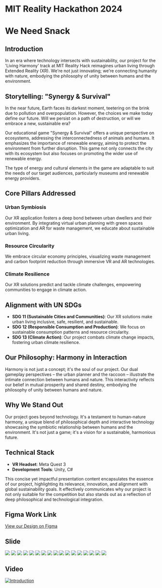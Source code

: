 # MIT Reality Hackathon 2024
# We Need Snack

## Introduction

In an era where technology intersects with sustainability, our project for the 'Living Harmony' track at MIT Reality Hack reimagines urban living through Extended Reality (XR). We're not just innovating; we're connecting humanity with nature, embodying the philosophy of unity between humans and the environment.

## Storytelling: "Synergy & Survival"

In the near future, Earth faces its darkest moment, teetering on the brink due to pollution and overpopulation. However, the choices we make today define our future. Will we persist on a path of destruction, or will we embrace a new, sustainable era?

Our educational game "Synergy & Survival" offers a unique perspective on ecosystems, addressing the interconnectedness of animals and humans. It emphasizes the importance of renewable energy, aiming to protect the environment from further disruption. This game not only connects the city with its ecosystem but also focuses on promoting the wider use of renewable energy.

The type of energy and cultural elements in the game are adaptable to suit the needs of our target audiences, particularly museums and renewable energy providers.

## Core Pillars Addressed

### Urban Symbiosis
Our XR application fosters a deep bond between urban dwellers and their environment. By integrating virtual urban planning with green spaces optimization and AR for waste management, we educate about sustainable urban living.

### Resource Circularity
We embrace circular economy principles, visualizing waste management and carbon footprint reduction through immersive VR and AR technologies.

### Climate Resilience
Our XR solutions predict and tackle climate challenges, empowering communities to engage in climate action.

## Alignment with UN SDGs

- **SDG 11 (Sustainable Cities and Communities)**: Our XR solutions make urban living inclusive, safe, resilient, and sustainable.
- **SDG 12 (Responsible Consumption and Production)**: We focus on sustainable consumption patterns and resource circularity.
- **SDG 13 (Climate Action)**: Our project combats climate change impacts, fostering urban climate resilience.

## Our Philosophy: Harmony in Interaction

Harmony is not just a concept; it's the soul of our project. Our dual gameplay perspectives – the urban planner and the raccoon – illustrate the intimate connection between humans and nature. This interactivity reflects our belief in mutual prosperity and shared destiny, embodying the philosophy of unity between humans and nature.

## Why We Stand Out

Our project goes beyond technology. It's a testament to human-nature harmony, a unique blend of philosophical depth and interactive technology showcasing the symbiotic relationship between humans and the environment. It's not just a game; it's a vision for a sustainable, harmonious future.

## Technical Stack

- **VR Headset**: Meta Quest 3
- **Development Tools**: Unity, C#

This concise yet impactful presentation content encapsulates the essence of our project, highlighting its relevance, innovation, and alignment with global sustainability goals. It effectively communicates why our project is not only suitable for the competition but also stands out as a reflection of deep philosophical and technological integration.

## Figma Work Link

[View our Design on Figma](https://www.figma.com/proto/V0npEYYM4r48UYeCBLhzGj/Reality-Hack?page-id=300%3A48589&type=design&node-id=300-61117&viewport=813%2C426%2C0.03&t=Z56FpQlUdGhRHmZB-1&scaling=min-zoom&starting-point-node-id=300%3A61117&mode=design)

## Slide

![](/Slide/Poster.png)
![](/Slide/RealityHack_0.png)
![](/Slide/RealityHack_1.png)
![](/Slide/RealityHack_2.png)
![](/Slide/RealityHack_3.png)
![](/Slide/RealityHack_4.png)
![](/Slide/RealityHack_5.png)
![](/Slide/RealityHack_6.png)
![](/Slide/RealityHack_7.png)
![](/Slide/RealityHack_8.png)
![](/Slide/RealityHack_9.png)
![](/Slide/RealityHack_10.png)
![](/Slide/RealityHack_11.png)
![](/Slide/RealityHack_12.png)
![](/Slide/RealityHack_13.png)
![](/Slide/RealityHack_14.png)
![](/Slide/RealityHack_15.png)

## Video
[![Introduction](/Slide/Poster.png)](https://www.youtube.com/watch?v=0Ip2NDS0Rko)